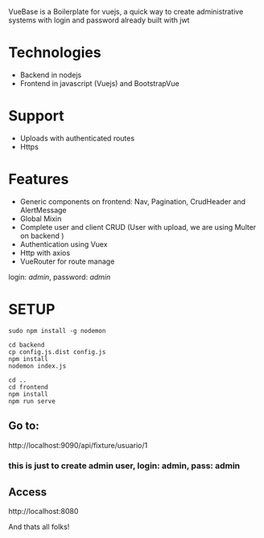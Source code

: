 VueBase is a Boilerplate for vuejs, a quick way to create administrative systems with login and password already built with jwt

# Technologies

* Backend in nodejs
* Frontend in javascript (Vuejs) and BootstrapVue

# Support

* Uploads with authenticated routes
* Https

# Features

* Generic components on frontend: Nav, Pagination, CrudHeader and AlertMessage
* Global Mixin
* Complete user and client CRUD (User with upload, we are using Multer on backend )
* Authentication using Vuex
* Http with axios
* VueRouter for route manage

login: _admin_, password: _admin_

# SETUP

```
sudo npm install -g nodemon
```

```
cd backend
cp config.js.dist config.js
npm install
nodemon index.js

cd ..
cd frontend
npm install
npm run serve
```

## Go to:

http://localhost:9090/api/fixture/usuario/1

### this is just to create admin user, login: admin, pass: admin

## Access

http://localhost:8080

And thats all folks!
